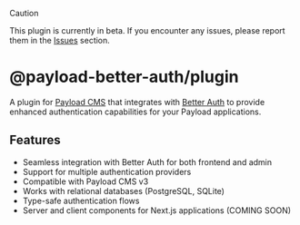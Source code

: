 > [!CAUTION]
> This plugin is currently in beta.
> If you encounter any issues, please report them in the [Issues](https://github.com/forrestdevs/payload-better-auth/issues) section.

# @payload-better-auth/plugin

A plugin for [Payload CMS](https://payloadcms.com) that integrates with [Better Auth](https://github.com/better-auth/better-auth) to provide enhanced authentication capabilities for your Payload applications.

## Features

- Seamless integration with Better Auth for both frontend and admin
- Support for multiple authentication providers
- Compatible with Payload CMS v3
- Works with relational databases (PostgreSQL, SQLite)
- Type-safe authentication flows
- Server and client components for Next.js applications (COMING SOON)
